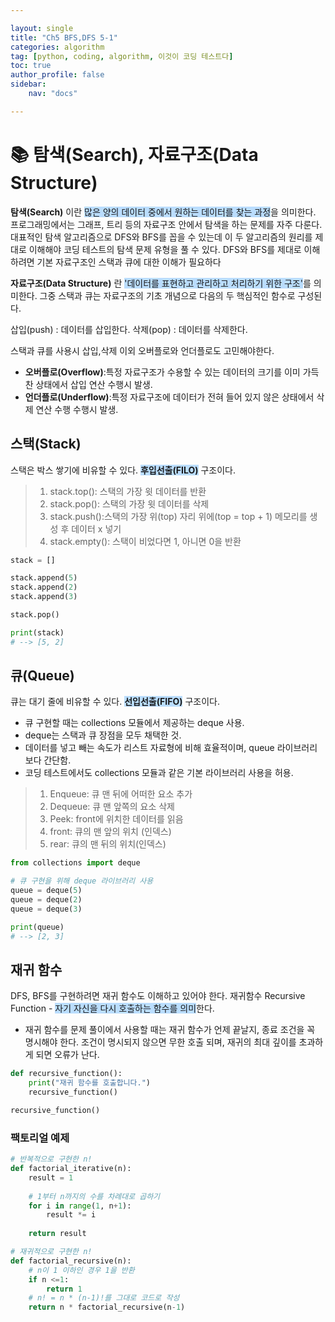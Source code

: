 ```yaml
---

layout: single
title: "Ch5 BFS,DFS 5-1"
categories: algorithm
tag: [python, coding, algorithm, 이것이 코딩 테스트다]
toc: true
author_profile: false
sidebar:
    nav: "docs"

---
```


# 📚 탐색(Search), 자료구조(Data Structure)

**탐색(Search)** 이란 <span style="background-color:#baddfe">많은 양의 데이터 중에서 원하는 데이터를 찾는 과정</span>을 의미한다. 프로그래밍에서는 그래프, 트리 등의 자료구조 안에서 탐색을 하는 문제를 자주 다룬다. 대표적인 탐색 알고리즘으로 DFS와 BFS를 꼽을 수 있는데 이 두 알고리즘의 원리를 제대로 이해해야 코딩 테스트의 탐색 문제 유형을 풀 수 있다. DFS와 BFS를 제대로 이해하려면 기본 자료구조인 스택과 큐에 대한 이해가 필요하다
  
**자료구조(Data Structure)** 란 <span style="background-color:#baddfe">'데이터를 표현하고 관리하고 처리하기 위한 구조'</span>를 의미한다. 그중 스택과 큐는 자료구조의 기초 개념으로 다음의 두 핵심적인 함수로 구성된다.

삽입(push) : 데이터를 삽입한다.
삭제(pop) : 데이터를 삭제한다.

스택과 큐를 사용시 삽입,삭제 이외 오버플로와 언더플로도 고민해야한다.
* **오버플로(Overflow)**:특정 자료구조가 수용할 수 있는 데이터의 크기를 이미 가득 찬 상태에서 삽입 연산 수행시 발생.
* **언더플로(Underflow)**:특정 자료구조에 데이터가 전혀 들어 있지 않은 상태에서 삭제 연산 수행 수행시 발생.

## **스택(Stack)**
스택은 박스 쌓기에 비유할 수 있다. <span style="background-color:#baddfe">**후입선출(FILO)**</span> 구조이다.
> 1. stack.top(): 스택의 가장 윗 데이터를 반환
> 2. stack.pop(): 스택의 가장 윗 데이터를 삭제
> 3. stack.push():스택의 가장 위(top) 자리 위에(top = top + 1) 메모리를 생성 후 데이터 x 넣기
> 4. stack.empty(): 스택이 비었다면 1, 아니면 0을 반환

```python
stack = []

stack.append(5)
stack.append(2)
stack.append(3)

stack.pop()

print(stack)
# --> [5, 2]

```

## **큐(Queue)**
큐는 대기 줄에 비유할 수 있다. <span style="background-color:#baddfe">**선입선출(FIFO)**</span> 구조이다.
* 큐 구현할 때는 collections 모듈에서 제공하는 deque 사용.
* deque는 스택과 큐 장점을 모두 채택한 것.
* 데이터를 넣고 빼는 속도가 리스트 자료형에 비해 효율적이며, queue 라이브러리 보다 간단함.
* 코딩 테스트에서도 collections 모듈과 같은 기본 라이브러리 사용을 허용.
> 1. Enqueue: 큐 맨 뒤에 어떠한 요소 추가
> 2. Dequeue: 큐 맨 앞쪽의 요소 삭제
> 3. Peek: front에 위치한 데이터를 읽음
> 4. front: 큐의 맨 앞의 위치 (인덱스)
> 5. rear: 큐의 맨 뒤의 위치(인덱스)


```python
from collections import deque

# 큐 구현을 위해 deque 라이브러리 사용
queue = deque(5)
queue = deque(2)
queue = deque(3)

print(queue)
# --> [2, 3]

```

## **재귀 함수**
DFS, BFS를 구현하려면 재귀 함수도 이해하고 있어야 한다. 재귀함수 Recursive Function - <span style="background-color:#baddfe">자기 자신을 다시 호출하는 함수를 의미</span>한다.
* 재귀 함수를 문제 풀이에서 사용할 때는 재귀 함수가 언제 끝날지, 종료 조건을 꼭 명시해야 한다. 조건이 명시되지 않으면 무한 호출 되며, 재귀의 최대 깊이를 초과하게 되면 오류가 난다.

```python
def recursive_function():
    print("재귀 함수를 호출합니다.")
    recursive_function()

recursive_function()
```

### **팩토리얼 예제**
```python
# 반복적으로 구현한 n!
def factorial_iterative(n):
    result = 1
    
    # 1부터 n까지의 수를 차례대로 곱하기
    for i in range(1, n+1):
        result *= i
    
    return result

# 재귀적으로 구현한 n!
def factorial_recursive(n):
    # n이 1 이하인 경우 1을 반환    
    if n <=1:
        return 1
    # n! = n * (n-1)!를 그대로 코드로 작성
    return n * factorial_recursive(n-1)

```


